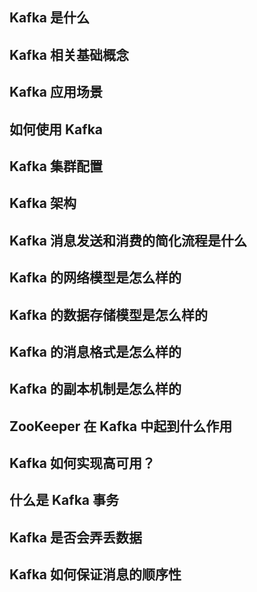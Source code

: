 ## Kafka 是什么



## Kafka 相关基础概念



## Kafka 应用场景



## 如何使用 Kafka



## Kafka 集群配置



## Kafka 架构



## Kafka 消息发送和消费的简化流程是什么



## Kafka 的网络模型是怎么样的



## Kafka 的数据存储模型是怎么样的



## Kafka 的消息格式是怎么样的



## Kafka 的副本机制是怎么样的



## ZooKeeper 在 Kafka 中起到什么作用



## Kafka 如何实现高可用？



## 什么是 Kafka 事务



## Kafka 是否会弄丢数据



## Kafka 如何保证消息的顺序性



